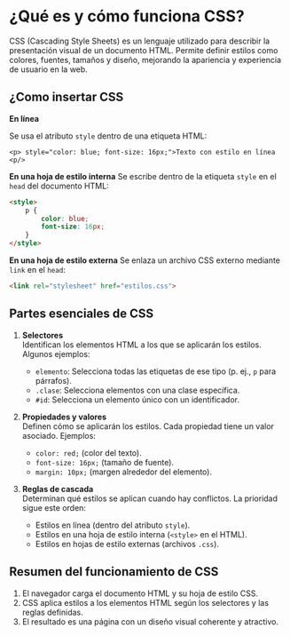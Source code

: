 # ¿Qué es y cómo funciona CSS?

CSS (Cascading Style Sheets) es un lenguaje utilizado para describir la presentación visual de un documento HTML. Permite definir estilos como colores, fuentes, tamaños y diseño, mejorando la apariencia y experiencia de usuario en la web.

## ¿Como insertar CSS

**En línea**  

Se usa el atributo `style` dentro de una etiqueta HTML:  

```html:
<p> style="color: blue; font-size: 16px;">Texto con estilo en línea <p/>
```

**En una hoja de estilo interna**
Se escribe dentro de la etiqueta `style` en el `head` del documento HTML:

```html
<style>
    p {
        color: blue;
        font-size: 16px;
    }
</style>
```

**En una hoja de estilo externa**
Se enlaza un archivo CSS externo mediante
`link` en el `head`:

```html
<link rel="stylesheet" href="estilos.css">
```

## Partes esenciales de CSS

1. **Selectores**  
   Identifican los elementos HTML a los que se aplicarán los estilos. Algunos ejemplos:  
   - `elemento`: Selecciona todas las etiquetas de ese tipo (p. ej., `p` para párrafos).  
   - `.clase`: Selecciona elementos con una clase específica.  
   - `#id`: Selecciona un elemento único con un identificador.

2. **Propiedades y valores**  
   Definen cómo se aplicarán los estilos. Cada propiedad tiene un valor asociado. Ejemplos:  
   - `color: red;` (color del texto).  
   - `font-size: 16px;` (tamaño de fuente).  
   - `margin: 10px;` (margen alrededor del elemento).

3. **Reglas de cascada**  
   Determinan qué estilos se aplican cuando hay conflictos. La prioridad sigue este orden:  
   - Estilos en línea (dentro del atributo `style`).  
   - Estilos en una hoja de estilo interna (`<style>` en el HTML).  
   - Estilos en hojas de estilo externas (archivos `.css`).

## Resumen del funcionamiento de CSS

1. El navegador carga el documento HTML y su hoja de estilo CSS.  
2. CSS aplica estilos a los elementos HTML según los selectores y las reglas definidas.  
3. El resultado es una página con un diseño visual coherente y atractivo.
